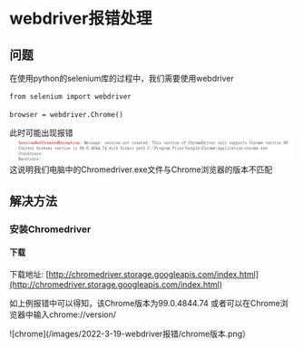 # webdriver报错处理
## 问题
在使用python的selenium库的过程中，我们需要使用webdriver
```
from selenium import webdriver

browser = webdriver.Chrome()
```
此时可能出现报错
![error](/images/2022-3-19-webdriver报错/cookies报错.png)
这说明我们电脑中的Chromedriver.exe文件与Chrome浏览器的版本不匹配
## 解决方法
### 安装Chromedriver
#### 下载
下载地址: [http://chromedriver.storage.googleapis.com/index.html](http://chromedriver.storage.googleapis.com/index.html)

如上例报错中可以得知，该Chrome版本为99.0.4844.74
或者可以在Chrome浏览器中输入chrome://version/

![chrome](/images/2022-3-19-webdriver报错/chrome版本.png）
